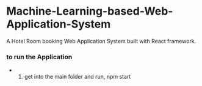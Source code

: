 # Machine-Learning-based-Web-Application-System

A Hotel Room booking Web Application System built with React framework.

### to run the Application
- 1. get into the main folder and run, npm start
